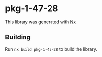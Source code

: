 # pkg-1-47-28

This library was generated with [Nx](https://nx.dev).

## Building

Run `nx build pkg-1-47-28` to build the library.
